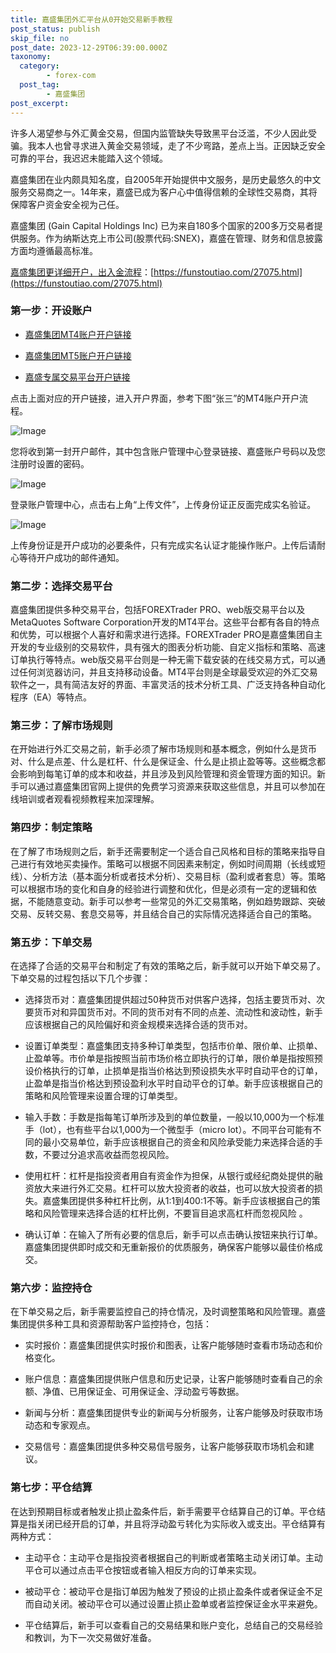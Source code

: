 ```yaml
---
title: 嘉盛集团外汇平台从0开始交易新手教程
post_status: publish
skip_file: no
post_date: 2023-12-29T06:39:00.000Z
taxonomy:
  category:
        - forex-com
  post_tag:
        - 嘉盛集团
post_excerpt: 
---
```

许多人渴望参与外汇黄金交易，但国内监管缺失导致黑平台泛滥，不少人因此受骗。我本人也曾寻求进入黄金交易领域，走了不少弯路，差点上当。正因缺乏安全可靠的平台，我迟迟未能踏入这个领域。

嘉盛集团在业内颇具知名度，自2005年开始提供中文服务，是历史最悠久的中文服务交易商之一。14年来，嘉盛已成为客户心中值得信赖的全球性交易商，其将保障客户资金安全视为己任。

嘉盛集团 (Gain Capital Holdings Inc) 已为来自180多个国家的200多万交易者提供服务。作为纳斯达克上市公司(股票代码:SNEX)，嘉盛在管理、财务和信息披露方面均遵循最高标准。

[嘉盛集团更详细开户，出入金流程](https://funstoutiao.com/27075.html)：[https://funstoutiao.com/27075.html](https://funstoutiao.com/27075.html)

### 第一步：开设账户

* [嘉盛集团MT4账户开户链接](https://s.ssgg.net/jsmt4)

* [嘉盛集团MT5账户开户链接](https://s.ssgg.net/jsmt5)

* [嘉盛专属交易平台开户链接](https://s.ssgg.net/js)

点击上面对应的开户链接，进入开户界面，参考下图“张三”的MT4账户开户流程。

![Image](https://prod-files-secure.s3.us-west-2.amazonaws.com/39ed1227-6d7d-4570-be36-9ccd4a2c4241/7a167aea-686b-400d-af59-4e18eb607a40/640.png?X-Amz-Algorithm=AWS4-HMAC-SHA256&X-Amz-Content-Sha256=UNSIGNED-PAYLOAD&X-Amz-Credential=ASIAZI2LB466X4L3VAXM%2F20250824%2Fus-west-2%2Fs3%2Faws4_request&X-Amz-Date=20250824T041308Z&X-Amz-Expires=3600&X-Amz-Security-Token=IQoJb3JpZ2luX2VjEOT%2F%2F%2F%2F%2F%2F%2F%2F%2F%2FwEaCXVzLXdlc3QtMiJHMEUCIQCmM9675gp%2FA6R2p6JlESgegpvJ%2BQuG%2FtE8XUIJBgiE5wIgAQA04pD7mwSZinCoAG4%2BWgzUBAroIiT5KE%2FpXKvj5Foq%2FwMIPRAAGgw2Mzc0MjMxODM4MDUiDBGFx5MP57tpo1KNASrcAxsQUZ7S6bLtZCVsu7RO8hg895LEn4RPkPX66nLD5LmlWZrSsg8jtGGaXSBaRTlLgCf6bjaBLR09yAx23iRVW4QQfyA%2BhRog1gaT8%2BN4cWLCFDlkK7ZKu2feDrizqMwMME7S4MHJC58U0fxV%2F%2Ba9xUqrgkcLix%2BD0o6tashSYpO2PqHZv8ASSTRYd%2BTSJAapED8qtv1T7CIZG8RpHtIFvtkFKqeaTu5l0MTjJbFhE8o3ZEDtXbkZZEqKBP4l1Y4z7R7knUwS9FRJxlUIKwxIZGwZUEXGFCN%2BFyk432K80vZPT%2BvDNw54wjN7HP6VH9UQfDMyYT9Xq7WQaxkwsgy0%2FIh5uwzOF2%2BeVXDVWOzQDW3M%2Fgrh4UYhID0GzgMl2wxSf1Vo0mRBqjvrE2t7wrnlIUPpxB85fXEcWvep%2FLmaZToKnw%2BXfIvTBnSb1hvcKfF0IIZUloDMJiJ2lcr%2Bj3zi39SSW%2FVLcSQJ07roP1VvLjIkaADsc0E4IGTcib8H37w88ehX8M94rpQ8AFHPFODdA5C%2BrL6KoWEmx28FVbmyt%2Ff1vbbFE8ABAgLWxG0qDdysxUCYn27XrjiHTsaLdB8yC%2FUR7ea6Bvke7TClPZdq5CyZxisZpgFekSsRVjY%2FMJqbqsUGOqUBY9qxHK6FZ5ATb79yud2Hfybj95TqSMYyqeTUNy136YWaDN7Fh8WsChyx2mdvOxlxGdwuoPaIB%2B7U%2B4OeddEwZBdSNbPk55sAn8juziiuWRJa%2BYLehIjN6UEG6WPcNmq%2BbsWK9xCXuXY8UrN%2Fhqd%2Fv8nw502%2FPSwUUUBbh4A89OStBWR%2FtyCiSUzSgJq35NzE1vh4UP55ZVmT6VTW5VQuGmzG8fVh&X-Amz-Signature=f2865566c61793f318f67a2307df9831ad21c590e71bbe586d07bb1bd0e73908&X-Amz-SignedHeaders=host&x-amz-checksum-mode=ENABLED&x-id=GetObject)

您将收到第一封开户邮件，其中包含账户管理中心登录链接、嘉盛账户号码以及您注册时设置的密码。

![Image](https://prod-files-secure.s3.us-west-2.amazonaws.com/39ed1227-6d7d-4570-be36-9ccd4a2c4241/eaa1c6b3-2877-4284-a0e1-530e222c27fb/image.png?X-Amz-Algorithm=AWS4-HMAC-SHA256&X-Amz-Content-Sha256=UNSIGNED-PAYLOAD&X-Amz-Credential=ASIAZI2LB466X4L3VAXM%2F20250824%2Fus-west-2%2Fs3%2Faws4_request&X-Amz-Date=20250824T041308Z&X-Amz-Expires=3600&X-Amz-Security-Token=IQoJb3JpZ2luX2VjEOT%2F%2F%2F%2F%2F%2F%2F%2F%2F%2FwEaCXVzLXdlc3QtMiJHMEUCIQCmM9675gp%2FA6R2p6JlESgegpvJ%2BQuG%2FtE8XUIJBgiE5wIgAQA04pD7mwSZinCoAG4%2BWgzUBAroIiT5KE%2FpXKvj5Foq%2FwMIPRAAGgw2Mzc0MjMxODM4MDUiDBGFx5MP57tpo1KNASrcAxsQUZ7S6bLtZCVsu7RO8hg895LEn4RPkPX66nLD5LmlWZrSsg8jtGGaXSBaRTlLgCf6bjaBLR09yAx23iRVW4QQfyA%2BhRog1gaT8%2BN4cWLCFDlkK7ZKu2feDrizqMwMME7S4MHJC58U0fxV%2F%2Ba9xUqrgkcLix%2BD0o6tashSYpO2PqHZv8ASSTRYd%2BTSJAapED8qtv1T7CIZG8RpHtIFvtkFKqeaTu5l0MTjJbFhE8o3ZEDtXbkZZEqKBP4l1Y4z7R7knUwS9FRJxlUIKwxIZGwZUEXGFCN%2BFyk432K80vZPT%2BvDNw54wjN7HP6VH9UQfDMyYT9Xq7WQaxkwsgy0%2FIh5uwzOF2%2BeVXDVWOzQDW3M%2Fgrh4UYhID0GzgMl2wxSf1Vo0mRBqjvrE2t7wrnlIUPpxB85fXEcWvep%2FLmaZToKnw%2BXfIvTBnSb1hvcKfF0IIZUloDMJiJ2lcr%2Bj3zi39SSW%2FVLcSQJ07roP1VvLjIkaADsc0E4IGTcib8H37w88ehX8M94rpQ8AFHPFODdA5C%2BrL6KoWEmx28FVbmyt%2Ff1vbbFE8ABAgLWxG0qDdysxUCYn27XrjiHTsaLdB8yC%2FUR7ea6Bvke7TClPZdq5CyZxisZpgFekSsRVjY%2FMJqbqsUGOqUBY9qxHK6FZ5ATb79yud2Hfybj95TqSMYyqeTUNy136YWaDN7Fh8WsChyx2mdvOxlxGdwuoPaIB%2B7U%2B4OeddEwZBdSNbPk55sAn8juziiuWRJa%2BYLehIjN6UEG6WPcNmq%2BbsWK9xCXuXY8UrN%2Fhqd%2Fv8nw502%2FPSwUUUBbh4A89OStBWR%2FtyCiSUzSgJq35NzE1vh4UP55ZVmT6VTW5VQuGmzG8fVh&X-Amz-Signature=6b710f6f06b9ba499e8d52aed2902b3a7c678d1690f7b6322e9e101c7ba19075&X-Amz-SignedHeaders=host&x-amz-checksum-mode=ENABLED&x-id=GetObject)

登录账户管理中心，点击右上角“上传文件”，上传身份证正反面完成实名验证。

![Image](https://prod-files-secure.s3.us-west-2.amazonaws.com/39ed1227-6d7d-4570-be36-9ccd4a2c4241/54090639-09fc-46b4-a135-e0289f707147/image.png?X-Amz-Algorithm=AWS4-HMAC-SHA256&X-Amz-Content-Sha256=UNSIGNED-PAYLOAD&X-Amz-Credential=ASIAZI2LB466X4L3VAXM%2F20250824%2Fus-west-2%2Fs3%2Faws4_request&X-Amz-Date=20250824T041308Z&X-Amz-Expires=3600&X-Amz-Security-Token=IQoJb3JpZ2luX2VjEOT%2F%2F%2F%2F%2F%2F%2F%2F%2F%2FwEaCXVzLXdlc3QtMiJHMEUCIQCmM9675gp%2FA6R2p6JlESgegpvJ%2BQuG%2FtE8XUIJBgiE5wIgAQA04pD7mwSZinCoAG4%2BWgzUBAroIiT5KE%2FpXKvj5Foq%2FwMIPRAAGgw2Mzc0MjMxODM4MDUiDBGFx5MP57tpo1KNASrcAxsQUZ7S6bLtZCVsu7RO8hg895LEn4RPkPX66nLD5LmlWZrSsg8jtGGaXSBaRTlLgCf6bjaBLR09yAx23iRVW4QQfyA%2BhRog1gaT8%2BN4cWLCFDlkK7ZKu2feDrizqMwMME7S4MHJC58U0fxV%2F%2Ba9xUqrgkcLix%2BD0o6tashSYpO2PqHZv8ASSTRYd%2BTSJAapED8qtv1T7CIZG8RpHtIFvtkFKqeaTu5l0MTjJbFhE8o3ZEDtXbkZZEqKBP4l1Y4z7R7knUwS9FRJxlUIKwxIZGwZUEXGFCN%2BFyk432K80vZPT%2BvDNw54wjN7HP6VH9UQfDMyYT9Xq7WQaxkwsgy0%2FIh5uwzOF2%2BeVXDVWOzQDW3M%2Fgrh4UYhID0GzgMl2wxSf1Vo0mRBqjvrE2t7wrnlIUPpxB85fXEcWvep%2FLmaZToKnw%2BXfIvTBnSb1hvcKfF0IIZUloDMJiJ2lcr%2Bj3zi39SSW%2FVLcSQJ07roP1VvLjIkaADsc0E4IGTcib8H37w88ehX8M94rpQ8AFHPFODdA5C%2BrL6KoWEmx28FVbmyt%2Ff1vbbFE8ABAgLWxG0qDdysxUCYn27XrjiHTsaLdB8yC%2FUR7ea6Bvke7TClPZdq5CyZxisZpgFekSsRVjY%2FMJqbqsUGOqUBY9qxHK6FZ5ATb79yud2Hfybj95TqSMYyqeTUNy136YWaDN7Fh8WsChyx2mdvOxlxGdwuoPaIB%2B7U%2B4OeddEwZBdSNbPk55sAn8juziiuWRJa%2BYLehIjN6UEG6WPcNmq%2BbsWK9xCXuXY8UrN%2Fhqd%2Fv8nw502%2FPSwUUUBbh4A89OStBWR%2FtyCiSUzSgJq35NzE1vh4UP55ZVmT6VTW5VQuGmzG8fVh&X-Amz-Signature=dc7524439a8d6e44d224c8d67996dab4886b9c70fa4b52f4de1d237e3ca92ab8&X-Amz-SignedHeaders=host&x-amz-checksum-mode=ENABLED&x-id=GetObject)

上传身份证是开户成功的必要条件，只有完成实名认证才能操作账户。上传后请耐心等待开户成功的邮件通知。

### 第二步：选择交易平台

嘉盛集团提供多种交易平台，包括FOREXTrader PRO、web版交易平台以及MetaQuotes Software Corporation开发的MT4平台。这些平台都有各自的特点和优势，可以根据个人喜好和需求进行选择。FOREXTrader PRO是嘉盛集团自主开发的专业级别的交易软件，具有强大的图表分析功能、自定义指标和策略、高速订单执行等特点。web版交易平台则是一种无需下载安装的在线交易方式，可以通过任何浏览器访问，并且支持移动设备。MT4平台则是全球最受欢迎的外汇交易软件之一，具有简洁友好的界面、丰富灵活的技术分析工具、广泛支持各种自动化程序（EA）等特点。

### 第三步：了解市场规则

在开始进行外汇交易之前，新手必须了解市场规则和基本概念，例如什么是货币对、什么是点差、什么是杠杆、什么是保证金、什么是止损止盈等等。这些概念都会影响到每笔订单的成本和收益，并且涉及到风险管理和资金管理方面的知识。新手可以通过嘉盛集团官网上提供的免费学习资源来获取这些信息，并且可以参加在线培训或者观看视频教程来加深理解。

### 第四步：制定策略

在了解了市场规则之后，新手还需要制定一个适合自己风格和目标的策略来指导自己进行有效地买卖操作。策略可以根据不同因素来制定，例如时间周期（长线或短线）、分析方法（基本面分析或者技术分析）、交易目标（盈利或者套息）等。策略可以根据市场的变化和自身的经验进行调整和优化，但是必须有一定的逻辑和依据，不能随意变动。新手可以参考一些常见的外汇交易策略，例如趋势跟踪、突破交易、反转交易、套息交易等，并且结合自己的实际情况选择适合自己的策略。

### 第五步：下单交易

在选择了合适的交易平台和制定了有效的策略之后，新手就可以开始下单交易了。下单交易的过程包括以下几个步骤：

* 选择货币对：嘉盛集团提供超过50种货币对供客户选择，包括主要货币对、次要货币对和异国货币对。不同的货币对有不同的点差、流动性和波动性，新手应该根据自己的风险偏好和资金规模来选择合适的货币对。

* 设置订单类型：嘉盛集团支持多种订单类型，包括市价单、限价单、止损单、止盈单等。市价单是指按照当前市场价格立即执行的订单，限价单是指按照预设价格执行的订单，止损单是指当价格达到预设损失水平时自动平仓的订单，止盈单是指当价格达到预设盈利水平时自动平仓的订单。新手应该根据自己的策略和风险管理来设置合理的订单类型。

* 输入手数：手数是指每笔订单所涉及到的单位数量，一般以10,000为一个标准手（lot），也有些平台以1,000为一个微型手（micro lot）。不同平台可能有不同的最小交易单位，新手应该根据自己的资金和风险承受能力来选择合适的手数，不要过分追求高收益而忽视风险。

* 使用杠杆：杠杆是指投资者用自有资金作为担保，从银行或经纪商处提供的融资放大来进行外汇交易。杠杆可以放大投资者的收益，也可以放大投资者的损失。嘉盛集团提供多种杠杆比例，从1:1到400:1不等。新手应该根据自己的策略和风险管理来选择合适的杠杆比例，不要盲目追求高杠杆而忽视风险 。

* 确认订单：在输入了所有必要的信息后，新手可以点击确认按钮来执行订单。嘉盛集团提供即时成交和无重新报价的优质服务，确保客户能够以最佳价格成交。

### 第六步：监控持仓

在下单交易之后，新手需要监控自己的持仓情况，及时调整策略和风险管理。嘉盛集团提供多种工具和资源帮助客户监控持仓，包括：

* 实时报价：嘉盛集团提供实时报价和图表，让客户能够随时查看市场动态和价格变化。

* 账户信息：嘉盛集团提供账户信息和历史记录，让客户能够随时查看自己的余额、净值、已用保证金、可用保证金、浮动盈亏等数据。

* 新闻与分析：嘉盛集团提供专业的新闻与分析服务，让客户能够及时获取市场动态和专家观点。

* 交易信号：嘉盛集团提供多种交易信号服务，让客户能够获取市场机会和建议。

### 第七步：平仓结算

在达到预期目标或者触发止损止盈条件后，新手需要平仓结算自己的订单。平仓结算是指关闭已经开启的订单，并且将浮动盈亏转化为实际收入或支出。平仓结算有两种方式：

* 主动平仓：主动平仓是指投资者根据自己的判断或者策略主动关闭订单。主动平仓可以通过点击平仓按钮或者输入相反方向的订单来实现。

* 被动平仓：被动平仓是指订单因为触发了预设的止损止盈条件或者保证金不足而自动关闭。被动平仓可以通过设置止损止盈单或者监控保证金水平来避免。

* 平仓结算后，新手可以查看自己的交易结果和账户变化，总结自己的交易经验和教训，为下一次交易做好准备。